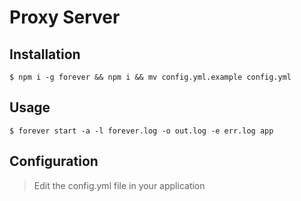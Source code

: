 # Proxy Server

## Installation

```shell
$ npm i -g forever && npm i && mv config.yml.example config.yml
```

## Usage

```shell
$ forever start -a -l forever.log -o out.log -e err.log app
```

## Configuration

> Edit the config.yml file in your application
